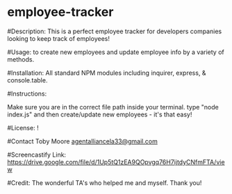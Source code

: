 # employee-tracker

#Description: This is a perfect employee tracker for developers companies looking to keep track of employees!

#Usage: to create new employees and update employee info by a variety of methods. 

#Installation: All standard NPM modules including inquirer, express, & console.table.

#Instructions:

Make sure you are in the correct file path inside your terminal.
type "node index.js" and then create/update new employees - it's that easy!

#License: !

#Contact Toby Moore agentalliancela33@gmail.com

#Screencastify Link: https://drive.google.com/file/d/1Up5tQ1zEA9QOpvgq76H7ijtdyCNfmFTA/view

#Credit: The wonderful TA's who helped me and myself. Thank you!
